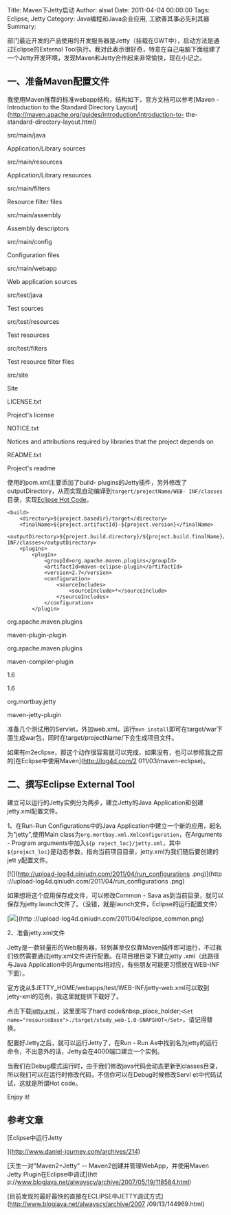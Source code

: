 Title: Maven下Jetty启动
Author: alswl
Date: 2011-04-04 00:00:00
Tags: Eclipse, Jetty
Category: Java编程和Java企业应用, 工欲善其事必先利其器
Summary: 

部门最近开发的产品使用的开发服务器是Jetty（挂载在GWT中），启动方法是通过Eclipse的External
Tool执行。我对此表示很好奇，特意在自己电脑下面组建了一个Jetty开发环境，发现Maven和Jetty合作起来非常愉快，现在小记之。

## 一、准备Maven配置文件

我使用Maven推荐的标准webapp结构，结构如下，官方文档可以参考[Maven - Introduction to the Standard
Directory Layout](http://maven.apache.org/guides/introduction/introduction-to-
the-standard-directory-layout.html)

src/main/java

Application/Library sources

src/main/resources

Application/Library resources

src/main/filters

Resource filter files

src/main/assembly

Assembly descriptors

src/main/config

Configuration files

src/main/webapp

Web application sources

src/test/java

Test sources

src/test/resources

Test resources

src/test/filters

Test resource filter files

src/site

Site

LICENSE.txt

Project's license

NOTICE.txt

Notices and attributions required by libraries that the project depends on

README.txt

Project's readme

使用的pom.xml主要添加了build-
plugins的Jetty插件，另外修改了outputDirectory，从而实现自动编译到`targert/projectName/WEB-
INF/classes`目录，实现[Eclipse Hot
Code](http://wiki.eclipse.org/FAQ_What_is_hot_code_replace%3F)。

    
    <build>
        <directory>${project.basedir}/target</directory>
        <finalName>${project.artifactId}-${project.version}</finalName>
        <outputDirectory>${project.build.directory}/${project.build.finalName}/WEB-INF/classes</outputDirectory>
        <plugins>
            <plugin>
                <groupId>org.apache.maven.plugins</groupId>
                <artifactId>maven-eclipse-plugin</artifactId>
                <version>2.7</version>
                <configuration>
                    <sourceIncludes>
                        <sourceInclude>*</sourceInclude>
                    </sourceIncludes>
                </configuration>
            </plugin>

<plugin>

<groupId>org.apache.maven.plugins</groupId>

<artifactId>maven-plugin-plugin</artifactId>

</plugin>

<plugin>

<groupId>org.apache.maven.plugins</groupId>

<artifactId>maven-compiler-plugin</artifactId>

<configuration>

<source>1.6</source>

<target>1.6</target>

</configuration>

</plugin>

<plugin>

<groupId>org.mortbay.jetty</groupId>

<artifactId>maven-jetty-plugin</artifactId>

</plugin>

</plugins>

</build>

准备几个测试用的Servlet，外加web.xml。运行`mvn
install`即可在target/war下面生成war包，同时在target/projectName/下会生成项目文件。

如果有m2eclipse，那这个动作很容易就可以完成，如果没有，也可以参照我之前的[在Eclipse中使用Maven](http://log4d.com/2
011/03/maven-eclipse)。

## 二、撰写Eclipse External Tool

建立可以运行的Jetty实例分为两步，建立Jetty的Java Application和创建jetty.xml配置文件。

1、在Run-Run Configurations中的Java Application中建立一个新的应用，起名为"jetty",使用Main
class为`org.mortbay.xml.XmlConfiguration`，在Arguments - Program arguments中加入`${p
roject_loc}/jetty.xml`，其中`${project_loc}`是动态参数，指向当前项目目录，jetty.xml为我们随后要创建的jett
y配置文件。

[![](http://upload-log4d.qiniudn.com/2011/04/run_configurations .png)](http
://upload-log4d.qiniudn.com/2011/04/run_configurations .png)

如果想将这个应用保存成文件，可以修改Common - Sava
as到当前目录，就可以保存为jetty.launch文件了。（没错，就是launch文件，Eclipse的运行配置文件）

[![](http://upload-log4d.qiniudn.com/2011/04/eclipse_common.png)](http
://upload-log4d.qiniudn.com/2011/04/eclipse_common.png)

2、准备jetty.xml文件

Jetty是一款轻量形的Web服务器，轻到甚至仅仅靠Maven插件即可运行，不过我们依然需要通过jetty.xml文件进行配置。在项目根目录下建立jetty
.xml（此路径与Java Application中的Arguments相对应，有些朋友可能更习惯放在WEB-INF下面）。

官方说从$JETTY_HOME/webapps/test/WEB-INF/jetty-web.xml可以取到jetty-xml的范例，我这里就提供下载好了。

点击下载[jetty.xml ](http://upload-log4d.qiniudn.com/2011/04/jetty.xml)，这里面写了hard
code&nbsp_place_holder;`<Set
name="resourceBase">./target/study_web-1.0-SNAPSHOT</Set>`，请记得替换。

配置好Jetty之后，就可以运行Jetty了，在Run - Run
As中找到名为jetty的运行命令，不出意外的话，Jetty会在4000端口建立一个实例。

当我们在Debug模式运行时，由于我们修改java代码会动态更新到classes目录，所以我们可以在运行时修改代码，不信你可以在Debug时候修改Servl
et中代码试试，这就是所谓Hot code。

Enjoy it!

## 参考文章

[Eclipse中运行Jetty

](http://www.daniel-journey.com/archives/214)

[天生一对"Maven2+Jetty" -- Maven2创建并管理WebApp，并使用Maven Jetty Plugin在Eclipse中调试](htt
p://www.blogjava.net/alwayscy/archive/2007/05/19/118584.html)

[目前发现的最好最快的直接在ECLIPSE中JETTY调试方式](http://www.blogjava.net/alwayscy/archive/2007
/09/13/144969.html)

